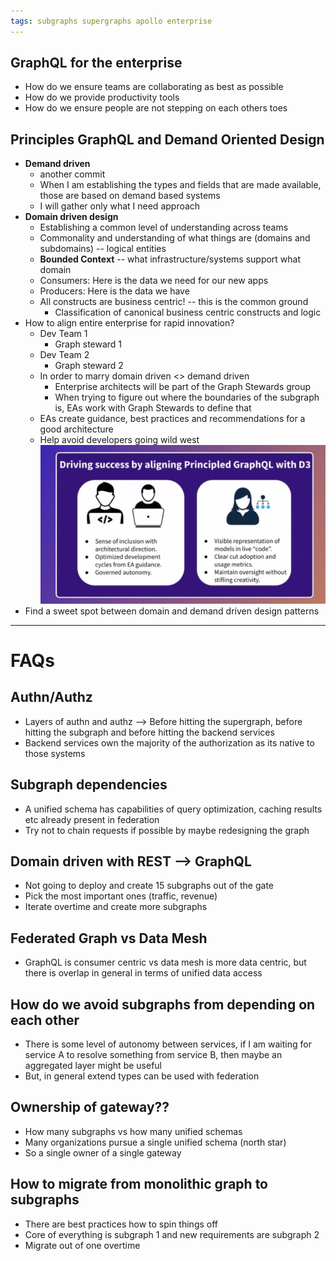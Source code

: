 ```yaml
---
tags: subgraphs supergraphs apollo enterprise
---
```


## GraphQL for the enterprise
- How do we ensure teams are collaborating as best as possible
- How do we provide productivity tools
- How do we ensure people are not stepping on each others toes

## Principles GraphQL and Demand Oriented Design
- **Demand driven**
  - another commit
  - When I am establishing the types and fields that are made available, those are based on demand based systems
  - I will gather only what I need approach
- **Domain driven design**
  -  Establishing a common level of understanding across teams
    - Commonality and understanding of what things are (domains and subdomains) -- logical entities
  - **Bounded Context** -- what infrastructure/systems support what domain
  - Consumers: Here is the data we need for our new apps
  - Producers: Here is the data we have
  - All constructs are business centric! -- this is the common ground
    - Classification of canonical business centric constructs and logic
- How to align entire enterprise for rapid innovation?
  - Dev Team 1
    - Graph steward 1
  - Dev Team 2
    - Graph steward 2
  - In order to marry domain driven <> demand driven
    - Enterprise architects will be part of the Graph Stewards group
    - When trying to figure out where the boundaries of the subgraph is, EAs work with Graph Stewards to define that
  - EAs create guidance, best practices and recommendations for a good architecture
  - Help avoid developers going wild west
![](../../attachments/2022-08-16-10-23-17.png)
- Find a sweet spot between domain and demand driven design patterns

---
# FAQs

## Authn/Authz
- Layers of authn and authz --> Before hitting the supergraph, before hitting the subgraph and before hitting the backend services
- Backend services own the majority of the authorization as its native to those systems

## Subgraph dependencies
- A unified schema has capabilities of query optimization, caching results etc already present in federation
- Try not to chain requests if possible by maybe redesigning the graph

## Domain driven with REST --> GraphQL
- Not going to deploy and create 15 subgraphs out of the gate
- Pick the most important ones (traffic, revenue)
- Iterate overtime and create more subgraphs

## Federated Graph vs Data Mesh
- GraphQL is consumer centric vs data mesh is more data centric, but there is overlap in general in terms of unified data access

## How do we avoid subgraphs from depending on each other
- There is some level of autonomy between services, if I am waiting for service A to resolve something from service B, then maybe an aggregated layer might be useful
- But, in general extend types can be used with federation

## Ownership of gateway??
- How many subgraphs vs how many unified schemas
- Many organizations pursue a single unified schema (north star)
- So a single owner of a single gateway

## How to migrate from monolithic graph to subgraphs
- There are best practices how to spin things off
- Core of everything is subgraph 1 and new requirements are subgraph 2
- Migrate out of one overtime